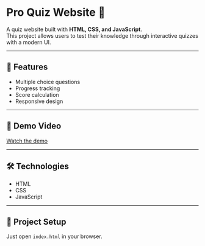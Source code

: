 # Pro Quiz Website 🎯

A quiz website built with **HTML, CSS, and JavaScript**.  
This project allows users to test their knowledge through  interactive quizzes with a modern UI.

---

## 🚀 Features
- Multiple choice questions
- Progress tracking
- Score calculation
- Responsive design


---

## 🎥 Demo Video
[Watch the demo](https://www.youtube.com/watch?v=kFNqUlKxn2s)

---

## 🛠️ Technologies
- HTML
- CSS
- JavaScript

---

## 📂 Project Setup
Just open `index.html` in your browser.

